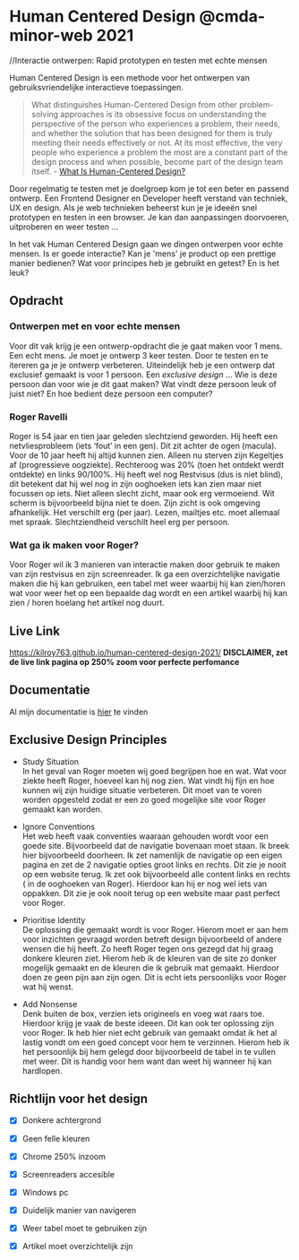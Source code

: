 

# Human Centered Design @cmda-minor-web 2021
//Interactie ontwerpen: Rapid prototypen en testen met echte mensen

Human Centered Design is een  methode voor het ontwerpen van gebruiksvriendelijke interactieve toepassingen. 

> What distinguishes Human-Centered Design from other problem-solving approaches is its obsessive focus on understanding the perspective of the person who experiences a problem, their needs, and whether the solution that has been designed for them is truly meeting their needs effectively or not. At its most effective, the very people who experience a problem the most are a constant part of the design process and when possible, become part of the design team itself. - [What Is Human-Centered Design?](https://medium.com/dc-design/what-is-human-centered-design-6711c09e2779)

Door regelmatig te testen met je doelgroep kom je tot een beter en passend ontwerp. Een Frontend Designer en Developer heeft verstand van techniek, UX en design. Als je web technieken beheerst kun je je ideeën snel prototypen en testen in een browser. Je kan dan aanpassingen doorvoeren, uitproberen en weer testen ...

In het vak Human Centered Design gaan we dingen ontwerpen voor echte mensen. Is er goede interactie? Kan je 'mens' je product op een prettige manier bedienen? Wat voor principes heb je gebruikt en getest? En is het leuk?


## Opdracht

### Ontwerpen met en voor echte mensen

Voor dit vak krijg je een ontwerp-opdracht die je gaat maken voor 1 mens. Een echt mens. Je moet je ontwerp 3 keer testen. Door te testen en te itereren ga je je ontwerp verbeteren. Uiteindelijk heb je een ontwerp dat exclusief gemaakt is voor 1 persoon. Een _exclusive design_ ... Wie is deze persoon dan voor wie je dit gaat maken? Wat vindt deze persoon leuk of juist niet? En hoe bedient deze persoon een computer?

### Roger Ravelli
Roger is 54 jaar en tien jaar geleden slechtziend geworden. Hij heeft een netvliesprobleem (iets ‘fout’ in een gen). Dit zit achter de ogen (macula). Voor de 10 jaar heeft hij altijd kunnen zien. Alleen nu sterven zijn Kegeltjes af (progressieve oogziekte). Rechteroog was 20% (toen het ontdekt werdt ontdekte) en links 90/100%. Hij heeft wel nog Restvisus (dus is niet blind), dit betekent dat hij wel nog in zijn ooghoeken iets kan zien maar niet focussen op iets. Niet alleen slecht zicht, maar ook erg vermoeiend. Wit scherm is bijvoorbeeld bijna niet te doen. Zijn zicht is ook omgeving afhankelijk. Het verschilt erg (per jaar). Lezen, mailtjes etc. moet allemaal met spraak. Slechtziendheid verschilt heel erg per persoon.

### Wat ga ik maken voor Roger?
Voor Roger wil ik 3 manieren van interactie maken door gebruik te maken van zijn restvisus en zijn screenreader. Ik ga een overzichtelijke navigatie maken die hij kan gebruiken, een tabel met weer waarbij hij kan zien/horen wat voor weer het op een bepaalde dag wordt en een artikel waarbij hij kan zien / horen hoelang het artikel nog duurt.


## Live Link
https://kilroy763.github.io/human-centered-design-2021/
**DISCLAIMER, zet de live link pagina op 250% zoom voor perfecte perfomance**

## Documentatie
Al mijn documentatie is [hier](https://github.com/kilroy763/human-centered-design-2021/wiki/Human-Centered-Design---Roger) te vinden

## Exclusive Design Principles
* Study Situation  
In het geval van Roger moeten wij goed begrijpen hoe en wat. Wat voor ziekte heeft Roger, hoeveel kan hij nog zien. Wat vindt hij fijn en hoe kunnen wij zijn huidige situatie verbeteren. Dit moet van te voren worden opgesteld zodat er een zo goed mogelijke site voor Roger gemaakt kan worden.  

* Ignore Conventions  
Het web heeft vaak conventies waaraan gehouden wordt voor een goede site. Bijvoorbeeld dat de navigatie bovenaan moet staan. Ik breek hier bijvoorbeeld doorheen. Ik zet namenlijk de navigatie op een eigen pagina en zet de 2 navigatie opties groot links en rechts. Dit zie je nooit op een website terug. Ik zet ook bijvoorbeeld alle content links en rechts ( in de ooghoeken van Roger). Hierdoor kan hij er nog wel iets van oppakken. Dit zie je ook nooit terug op een website maar past perfect voor Roger.  

* Prioritise Identity  
De oplossing die gemaakt wordt is voor Roger. Hierom moet er aan hem voor inzichten gevraagd worden betreft design bijvoorbeeld of andere wensen die hij heeft. Zo heeft Roger tegen ons gezegd dat hij graag donkere kleuren ziet. Hierom heb ik de kleuren van de site zo donker mogelijk gemaakt en de kleuren die ik gebruik mat gemaakt. Hierdoor doen ze geen pijn aan zijn ogen. Dit is echt iets persoonlijks voor Roger wat hij wenst.  

* Add Nonsense  
Denk buiten de box, verzien iets origineels en voeg wat raars toe. Hierdoor krijg je vaak de beste ideeen. Dit kan ook ter oplossing zijn voor Roger. Ik heb hier niet echt gebruik van gemaakt omdat ik het al lastig vondt om een goed concept voor hem te verzinnen. Hierom heb ik het persoonlijk bij hem gelegd door bijvoorbeeld de tabel in te vullen met weer. Dit is handig voor hem want dan weet hij wanneer hij kan hardlopen.





## Richtlijn voor het design
- [x]  Donkere achtergrond
- [x]  Geen felle kleuren
- [x]  Chrome 250% inzoom
- [x]  Screenreaders accesible
- [x]  Windows pc 
- [x]  Duidelijk manier van navigeren
- [x]  Weer tabel moet te gebruiken zijn
- [x]  Artikel moet overzichtelijk zijn

